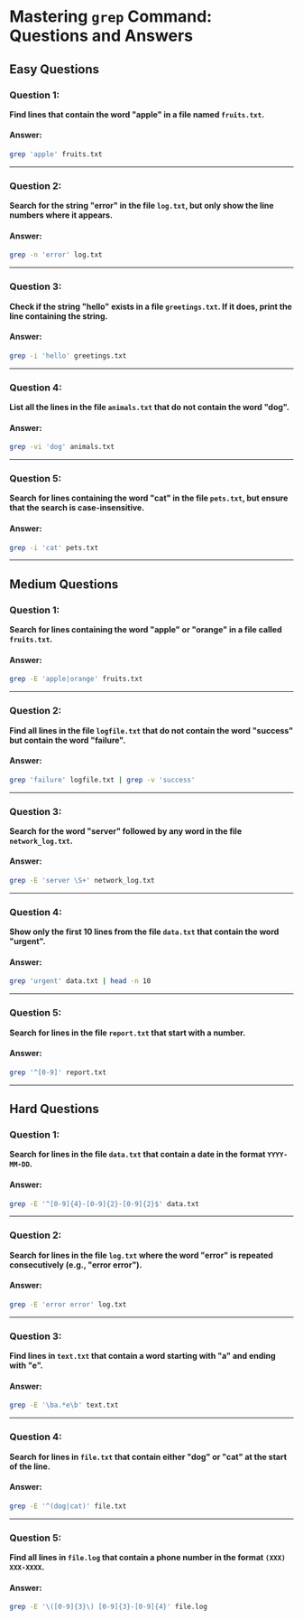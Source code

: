 # Mastering `grep` Command: Questions and Answers

## Easy Questions

### Question 1:
**Find lines that contain the word "apple" in a file named `fruits.txt`.**

#### Answer:
```bash
grep 'apple' fruits.txt
```

---

### Question 2:
**Search for the string "error" in the file `log.txt`, but only show the line numbers where it appears.**

#### Answer:
```bash
grep -n 'error' log.txt
```

---

### Question 3:
**Check if the string "hello" exists in a file `greetings.txt`. If it does, print the line containing the string.**

#### Answer:
```bash
grep -i 'hello' greetings.txt
```

---

### Question 4:
**List all the lines in the file `animals.txt` that do not contain the word "dog".**

#### Answer:
```bash
grep -vi 'dog' animals.txt
```

---

### Question 5:
**Search for lines containing the word "cat" in the file `pets.txt`, but ensure that the search is case-insensitive.**

#### Answer:
```bash
grep -i 'cat' pets.txt
```

---

## Medium Questions

### Question 1:
**Search for lines containing the word "apple" or "orange" in a file called `fruits.txt`.**

#### Answer:
```bash
grep -E 'apple|orange' fruits.txt
```

---

### Question 2:
**Find all lines in the file `logfile.txt` that do not contain the word "success" but contain the word "failure".**

#### Answer:
```bash
grep 'failure' logfile.txt | grep -v 'success'
```

---

### Question 3:
**Search for the word "server" followed by any word in the file `network_log.txt`.**

#### Answer:
```bash
grep -E 'server \S+' network_log.txt
```

---

### Question 4:
**Show only the first 10 lines from the file `data.txt` that contain the word "urgent".**

#### Answer:
```bash
grep 'urgent' data.txt | head -n 10
```

---

### Question 5:
**Search for lines in the file `report.txt` that start with a number.**

#### Answer:
```bash
grep '^[0-9]' report.txt
```

---

## Hard Questions

### Question 1:
**Search for lines in the file `data.txt` that contain a date in the format `YYYY-MM-DD`.**

#### Answer:
```bash
grep -E '^[0-9]{4}-[0-9]{2}-[0-9]{2}$' data.txt
```

---

### Question 2:
**Search for lines in the file `log.txt` where the word "error" is repeated consecutively (e.g., "error error").**

#### Answer:
```bash
grep -E 'error error' log.txt
```

---

### Question 3:
**Find lines in `text.txt` that contain a word starting with "a" and ending with "e".**

#### Answer:
```bash
grep -E '\ba.*e\b' text.txt
```

---

### Question 4:
**Search for lines in `file.txt` that contain either "dog" or "cat" at the start of the line.**

#### Answer:
```bash
grep -E '^(dog|cat)' file.txt
```

---

### Question 5:
**Find all lines in `file.log` that contain a phone number in the format `(XXX) XXX-XXXX`.**

#### Answer:
```bash
grep -E '\([0-9]{3}\) [0-9]{3}-[0-9]{4}' file.log

